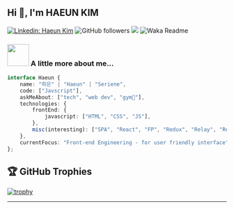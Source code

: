 <h2>Hi 👋, I'm HAEUN KIM </h2>
<!-- <img align='right' src="https://media.giphy.com/media/VOPK1BqsMEJRS/giphy.gif" width="230"> -->

[![Linkedin: Haeun Kim](https://img.shields.io/badge/-HaeunKim-blue?style=flat-square&logo=Linkedin&logoColor=white&link=https://www.linkedin.com/in/haeun-kims/)](https://www.linkedin.com/in/haeun-kims/)
![GitHub followers](https://img.shields.io/github/followers/haeunkims?label=Follow&style=social)
![](https://visitor-badge.glitch.me/badge?page_id=haeunkims)
![Waka Readme](https://github.com/anmol098/anmol098/workflows/Waka%20Readme/badge.svg)

### <img src="https://media.giphy.com/media/VgCDAzcKvsR6OM0uWg/giphy.gif" width="50"> A little more about me...  

```typescript
interface Haeun {
    name: "하은" | "Haeun" | "Seriene",
    code: ["Javscript"],
    askMeAbout: ["tech", "web dev", "gym💪"],
    technologies: {
        frontEnd: {
            javascript: ["HTML", "CSS", "JS"],
        },
        misc(interesting): ["SPA", "React", "FP", "Redux", "Relay", "Recoil", "UI/UX"],
    },
    currentFocus: "Front-end Engineering - for user friendly interface",
};

```
## 🏆 GitHub Trophies

[![trophy](https://github-profile-trophy.vercel.app/?username=haeunkims&theme=nord&column=7)](https://github.com/ryo-ma/github-profile-trophy)

---

<!--START_SECTION:waka-->
<!--END_SECTION:waka-->
